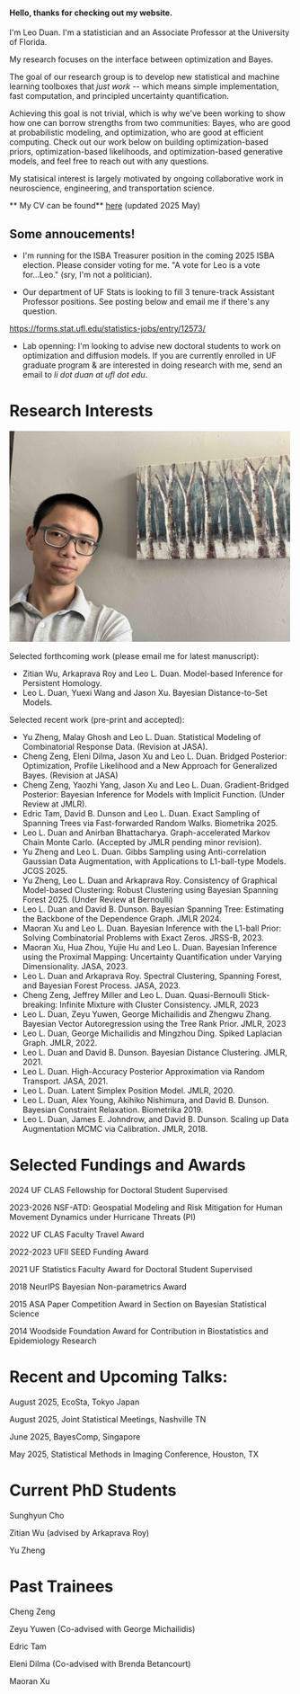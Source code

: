 #### Hello, thanks for checking out my website.

I'm Leo Duan. I'm a statistician and an Associate Professor at the University of Florida.

My research focuses on the interface between optimization and Bayes.

The goal of our research group is to develop new statistical and machine learning toolboxes that _just work_ -- which means simple implementation, fast computation, and principled uncertainty quantification.

Achieving this goal is not trivial, which is why we've been working to show how one can borrow strengths from two communities: Bayes, who are good at probabilistic modeling, and optimization, who are good at efficient computing. Check out our work below on building optimization-based priors, optimization-based  likelihoods, and optimization-based generative models, and feel free to reach out with any questions.

My statisical interest is largely motivated by ongoing collaborative work in neuroscience, engineering, and transportation science.


** My CV can be found** [here](leo_duan_cv.pdf)  (updated 2025 May)


## Some annoucements!

* I'm running for the ISBA Treasurer position in the coming 2025 ISBA election. Please consider voting for me. "A vote for Leo is a vote for...Leo." (sry, I'm not a politician).

* Our department of UF Stats is looking to fill 3 tenure-track Assistant Professor positions. See posting below and email me if there's any question.

https://forms.stat.ufl.edu/statistics-jobs/entry/12573/

* Lab openning: I'm looking to advise new doctoral students to work on optimization and diffusion models. If you are currently enrolled in UF graduate program & are interested in doing research with me, send an email to _li dot duan at ufl dot edu_.
   
# Research Interests

<img src="photo.jpg" alt="drawing" width="500"/>

Selected forthcoming work (please email me for latest manuscript):

*   Zitian Wu, Arkaprava Roy and Leo L. Duan. Model-based Inference for Persistent Homology.
*   Leo L. Duan, Yuexi Wang and Jason Xu. Bayesian Distance-to-Set Models.

Selected recent work (pre-print and accepted):
*   Yu Zheng, Malay Ghosh and Leo L. Duan. Statistical Modeling of Combinatorial Response Data.  (Revision at JASA).
*   Cheng Zeng, Eleni Dilma, Jason Xu and Leo L. Duan. Bridged Posterior: Optimization, Profile Likelihood and a New Approach for Generalized Bayes.  (Revision at JASA)
*   Cheng Zeng, Yaozhi Yang, Jason Xu and Leo L. Duan. Gradient-Bridged Posterior: Bayesian Inference for Models with Implicit Function. (Under Review at JMLR).
*   Edric Tam, David B. Dunson and Leo L. Duan. Exact Sampling of Spanning Trees via Fast-forwarded Random Walks. Biometrika 2025.
*   Leo L. Duan and Anirban Bhattacharya. Graph-accelerated Markov Chain Monte Carlo. (Accepted by JMLR pending minor revision).
*   Yu Zheng and Leo L. Duan. Gibbs Sampling using Anti-correlation Gaussian Data Augmentation, with Applications to L1-ball-type Models. JCGS 2025.
*   Yu Zheng, Leo L. Duan and Arkaprava Roy. Consistency of Graphical Model-based Clustering: Robust Clustering using Bayesian Spanning Forest 2025. (Under Review at Bernoulli) 
*   Leo L. Duan and David B. Dunson. Bayesian Spanning Tree: Estimating the Backbone of the Dependence Graph. JMLR 2024.
*   Maoran Xu and Leo L. Duan. Bayesian Inference with the L1-ball Prior: Solving Combinatorial Problems with Exact Zeros. JRSS-B, 2023.
*   Maoran Xu, Hua Zhou, Yujie Hu and Leo L. Duan. Bayesian Inference using the Proximal Mapping: Uncertainty Quantification under Varying Dimensionality.  JASA, 2023.
*   Leo L. Duan and Arkaprava Roy.  Spectral Clustering, Spanning Forest, and Bayesian Forest Process. JASA, 2023.
*   Cheng Zeng, Jeffrey Miller and Leo L. Duan. Quasi-Bernoulli Stick-breaking: Infinite Mixture with Cluster Consistency. JMLR, 2023
*   Leo L. Duan, Zeyu Yuwen, George Michailidis and Zhengwu Zhang.  Bayesian Vector Autoregression using the Tree Rank Prior. JMLR, 2023
*   Leo L. Duan, George Michailidis and Mingzhou Ding. Spiked Laplacian Graph. JMLR, 2022.
*   Leo L. Duan and David B. Dunson. Bayesian Distance Clustering. JMLR, 2021.
*   Leo L. Duan.  High-Accuracy Posterior Approximation via Random Transport. JASA, 2021.
*   Leo L. Duan. Latent Simplex Position Model. JMLR, 2020.
*   Leo L. Duan, Alex Young, Akihiko Nishimura, and David B. Dunson. Bayesian Constraint Relaxation. Biometrika 2019.
*   Leo L. Duan, James E. Johndrow, and David B. Dunson. Scaling up Data Augmentation MCMC via Calibration. JMLR, 2018.




# Selected Fundings and Awards

2024 UF CLAS Fellowship for Doctoral Student Supervised

2023-2026 NSF-ATD: Geospatial Modeling and Risk Mitigation for Human Movement Dynamics under Hurricane Threats (PI)

2022 UF CLAS Faculty Travel Award

2022-2023 UFII SEED Funding Award

2021 UF Statistics Faculty Award for Doctoral Student Supervised

2018 NeurIPS Bayesian Non-parametrics Award

2015 ASA Paper Competition Award in Section on Bayesian Statistical Science

2014 Woodside Foundation Award for Contribution in Biostatistics and Epidemiology Research


# Recent and Upcoming Talks:

August 2025, EcoSta, Tokyo Japan

August 2025, Joint Statistical Meetings, Nashville TN

June 2025, BayesComp, Singapore

May 2025, Statistical Methods in Imaging Conference, Houston, TX

# Current PhD Students

Sunghyun Cho

Zitian Wu (advised by Arkaprava Roy)

Yu Zheng

# Past Trainees

Cheng Zeng

Zeyu Yuwen (Co-advised with George Michailidis)

Edric Tam

Eleni Dilma (Co-advised with Brenda Betancourt)

Maoran Xu



